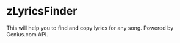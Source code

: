 # zLyricsFinder
This will help you to find and copy lyrics for any song. Powered by Genius.com API.
